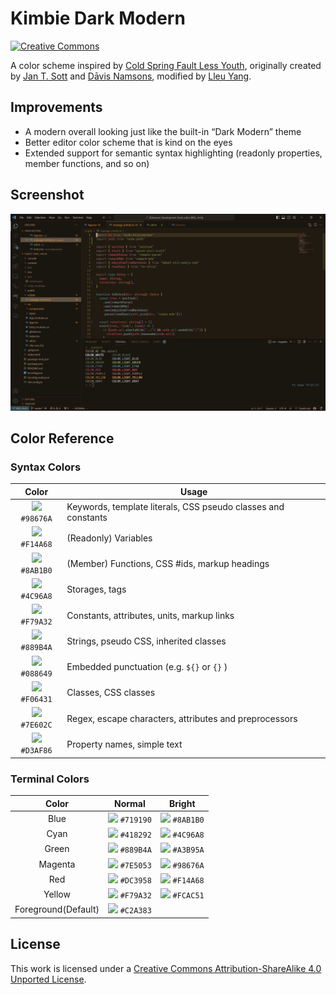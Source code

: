 # Kimbie Dark Modern

[![Creative Commons](https://img.shields.io/badge/license-CC--BY--SA%204.0-orange.svg?style=flat-square)](http://creativecommons.org/licenses/by-sa/4.0/)

A color scheme inspired by [Cold Spring Fault Less Youth](http://www.discogs.com/Mount-Kimbie-Cold-Spring-Fault-Less-Youth/master/561611), originally created by [Jan T. Sott](https://github.com/idleberg/Kimbie.tmTheme) and [Dāvis Namsons](https://github.com/dnamsons), modified by [Lleu Yang](https://github.com/megakite).

## Improvements

- A modern overall looking just like the built-in “Dark Modern” theme
- Better editor color scheme that is kind on the eyes
- Extended support for semantic syntax highlighting (readonly properties, member functions, and so on)

## Screenshot

![Screenshot](./images/screenshot.png)

## Color Reference

### Syntax Colors

|                            Color                            | Usage                                                         |
| :---------------------------------------------------------: | ------------------------------------------------------------- |
| ![](https://via.placeholder.com/10/98676A?text=+) `#98676A` | Keywords, template literals, CSS pseudo classes and constants |
| ![](https://via.placeholder.com/10/DC3958?text=+) `#F14A68` | (Readonly) Variables                                          |
| ![](https://via.placeholder.com/10/8AB1B0?text=+) `#8AB1B0` | (Member) Functions, CSS #ids, markup headings                 |
| ![](https://via.placeholder.com/10/4C96A8?text=+) `#4C96A8` | Storages, tags                                                |
| ![](https://via.placeholder.com/10/F79A32?text=+) `#F79A32` | Constants, attributes, units, markup links                    |
| ![](https://via.placeholder.com/10/889B4A?text=+) `#889B4A` | Strings, pseudo CSS, inherited classes                        |
| ![](https://via.placeholder.com/10/088649?text=+) `#088649` | Embedded punctuation (e.g. `${}` or `{}` )                    |
| ![](https://via.placeholder.com/10/F06431?text=+) `#F06431` | Classes, CSS classes                                          |
| ![](https://via.placeholder.com/10/7E602C?text=+) `#7E602C` | Regex, escape characters, attributes and preprocessors        |
| ![](https://via.placeholder.com/10/D3AF86?text=+) `#D3AF86` | Property names, simple text                                   |

### Terminal Colors

|        Color        |                           Normal                            |                           Bright                            |
| :-----------------: | :---------------------------------------------------------: | :---------------------------------------------------------: |
|        Blue         | ![](https://via.placeholder.com/10/719190?text=+) `#719190` | ![](https://via.placeholder.com/10/8AB1B0?text=+) `#8AB1B0` |
|        Cyan         | ![](https://via.placeholder.com/10/418292?text=+) `#418292` | ![](https://via.placeholder.com/10/4C96A8?text=+) `#4C96A8` |
|        Green        | ![](https://via.placeholder.com/10/889B4A?text=+) `#889B4A` | ![](https://via.placeholder.com/10/A3B95A?text=+) `#A3B95A` |
|       Magenta       | ![](https://via.placeholder.com/10/7E5053?text=+) `#7E5053` | ![](https://via.placeholder.com/10/98676A?text=+) `#98676A` |
|         Red         | ![](https://via.placeholder.com/10/DC3958?text=+) `#DC3958` | ![](https://via.placeholder.com/10/F14A68?text=+) `#F14A68` |
|       Yellow        | ![](https://via.placeholder.com/10/F79A32?text=+) `#F79A32` | ![](https://via.placeholder.com/10/FCAC51?text=+) `#FCAC51` |
| Foreground(Default) | ![](https://via.placeholder.com/10/C2A383?text=+) `#C2A383` |                                                             |

## License

This work is licensed under a [Creative Commons Attribution-ShareAlike 4.0 Unported License](http://creativecommons.org/licenses/by-sa/4.0/deed.en_US).
